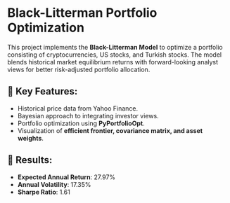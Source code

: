 # Black-Litterman Portfolio Optimization
This project implements the **Black-Litterman Model** to optimize a portfolio consisting of cryptocurrencies, US stocks, and Turkish stocks. The model blends historical market equilibrium returns with forward-looking analyst views for better risk-adjusted portfolio allocation.

## 📌 Key Features:
- Historical price data from Yahoo Finance.
- Bayesian approach to integrating investor views.
- Portfolio optimization using **PyPortfolioOpt**.
- Visualization of **efficient frontier, covariance matrix, and asset weights**.

## 🚀 Results:
- **Expected Annual Return**: 27.97%
- **Annual Volatility**: 17.35%
- **Sharpe Ratio**: 1.61
